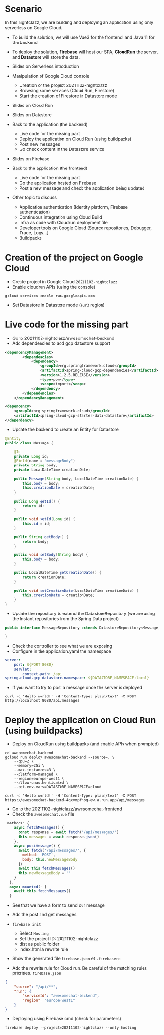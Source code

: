 # Scenario

In this nightclazz, we are building and deploying an application using only serverless on Google Cloud.
* To build the solution, we will use Vue3 for the frontend, and Java 11 for the backend
* To deploy the solution, **Firebase** will host our SPA, **CloudRun** the server, and **Datastore** will store the data.

* Slides on Serverless introduction
* Manipulation of Google Cloud console
    * Creation of the project 20211102-nightclazz
    * Browsing some services (Cloud Run, Firestore)
    * Start the creation of Firestore in Datastore mode
* Slides on Cloud Run
* Slides on Datastore
* Back to the application (the backend)
    * Live code for the missing part
    * Deploy the application on Cloud Run (using buildpacks)
    * Post new messages
    * Go check content in the Datastore service
* Slides on Firebase
* Back to the application (the frontend)
    * Live code for the missing part
    * Go the application hosted on Firebase
    * Post a new message and check the application being updated
* Other topic to discuss
    * Application authentication (Identity platform, Firebase authentication)
    * Continuous integration using Cloud Build
    * Infra as code with Cloudrun deployment file
    * Developer tools on Google Cloud (Source repositories, Debugger, Trace, Logs...)
    * Buildpacks


# Creation of the project on Google Cloud

* Create project in Google Cloud `20211102-nightclazz`
* Enable cloudrun APIs (using the console)
```shell script
gcloud services enable run.googleapis.com
```
* Set Datastore in Datastore mode (`eur3` region)



# Live code for the missing part
* Go to 20211102-nightclazz/awesomechat-backend
* Add dependencies to add gcp datastore support
```xml
<dependencyManagement>
		<dependencies>
			<dependency>
				<groupId>org.springframework.cloud</groupId>
				<artifactId>spring-cloud-gcp-dependencies</artifactId>
				<version>1.2.5.RELEASE</version>
				<type>pom</type>
				<scope>import</scope>
			</dependency>
		</dependencies>
	</dependencyManagement>

<dependency>
    <groupId>org.springframework.cloud</groupId>
    <artifactId>spring-cloud-gcp-starter-data-datastore</artifactId>
</dependency>
```
* Update the backend to create an Entity for Datastore
```java
@Entity
public class Message {

    @Id
    private Long id;
    @Field(name = "messageBody")
    private String body;
    private LocalDateTime creationDate;

    public Message(String body, LocalDateTime creationDate) {
        this.body = body;
        this.creationDate = creationDate;
    }

    public Long getId() {
        return id;
    }

    public void setId(Long id) {
        this.id = id;
    }

    public String getBody() {
        return body;
    }

    public void setBody(String body) {
        this.body = body;
    }

    public LocalDateTime getCreationDate() {
        return creationDate;
    }

    public void setCreationDate(LocalDateTime creationDate) {
        this.creationDate = creationDate;
    }
}
```
* Update the repository to extend the DatastoreRepository (we are using the Instant repositories from the Spring Data project)
```java
public interface MessageRepository extends DatastoreRepository<Message, Long> {

}
```
* Check the controller to see what we are exposing
* Configure in the application.yaml the namespace
```yaml
server:
    port: ${PORT:8080}
    servlet:
        context-path: /api
spring.cloud.gcp.datastore.namespace: ${DATASTORE_NAMESPACE:local}
```

* If you want to try to post a message once the server is deployed
```
curl -d 'Hello world!' -H 'Content-Type: plain/text' -X POST http://localhost:8080/api/messages
```

# Deploy the application on Cloud Run (using buildpacks)

* Deploy on CloudRun using buildpacks (and enable APIs when prompted)
```
cd awesomechat-backend
gcloud run deploy awesomechat-backend --source=. \
    --cpu=2 \
    --memory=2Gi \
    --max-instances=3 \
    --platform=managed \
    --region=europe-west1 \
    --allow-unauthenticated \
    --set-env-vars=DATASTORE_NAMESPACE=cloud

curl -d 'Hello world!' -H 'Content-Type: plain/text' -X POST https://awesomechat-backend-4qxvmpfnbq-ew.a.run.app/api/messages
```

* Go to the 20211102-nightclazz/awesomechat-frontend
* Check the `awesomechat.vue` file
```js
 methods: {
    async fetchMessages() {
      const response = await fetch('/api/messages/')
      this.messages = await response.json()
    },
    async postMessage() {
      await fetch('/api/messages/', {
        method: 'POST',
        body: this.newMessageBody
      })
      await this.fetchMessages()
      this.newMessageBody = ''
    }
  },
  async mounted() {
    await this.fetchMessages()
  }
```
* See that we have a form to send our message
* Add the post and get messages

* `firebase init`
    * Select `Hosting`
    * Set the project ID: 20211102-nightclazz
    * dist as public folder
    * index.html a rewrite rule

* Show the generated file `firebase.json` et `.firebaserc`
* Add the rewrite rule for Cloud run. Be careful of the matching rules priorities. `firebase.json`
```json
{
    "source": "/api/**",
    "run": {
        "serviceId": "awesomechat-backend",
        "region": "europe-west1"
    }
}
```
* Deploying using Firebase cmd (check for parameters)
```shell script
firebase deploy --project=20211102-nightclazz --only hosting
```

